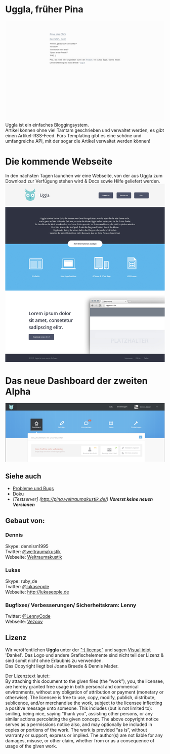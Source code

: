 # Uggla, früher Pina
![Pina in action](./assets/pinainaction.png)  
Uggla ist ein einfaches Bloggingsystem.  
Artikel können ohne viel Tamtam geschrieben und verwaltet werden, es gibt einen Artikel-RSS-Feed. Fürs Templating gibt es eine schöne und umfangreiche API, mit der sogar die Artikel verwaltet werden können!
# Die kommende Webseite
In den nächsten Tagen launchen wir eine Webseite, von der aus Uggla zum Download zur Verfügung stehen wird & Docs sowie Hilfe geliefert werden.
![Webseite in Action](./assets/Startseite_web_2a.jpg "Webseite Screendesign")

# Das neue Dashboard der zweiten Alpha
![Dashboard in Action](./assets/dashboard.png "Dashboard Screendesign")


## Siehe auch
* [Probleme und Bugs](https://github.com/Weltraumakustik/Pina/issues)
* [Doku](https://github.com/Weltraumakustik/Pina/wiki)
* *[Testserver] (http://pina.weltraumakustik.de/)* ***Vorerst keine neuen Versionen***

## Gebaut von:
### Dennis
Skype: dennism1995  
Twitter: [@weltraumakustik](http://twitter.com/weltraumakustik)   
Webseite: [Weltraumakustik](http://weltraumakustik.de)

### Lukas
Skype: ruby_de  
Twitter: [@lukasepple](https://twitter.com/lukasepple)  
Webseite: <http://lukasepple.de>

### Bugfixes/ Verbesserungen/ Sicherheitskram: Lenny
Twitter: [@LennyCode](https://twitter.com/LennyCode)  
Webseite: [Vezoov](http://www.vezoov.com/)

## Lizenz
Wir veröffentlichen **Uggla** unter der [":) license"](http://licence.visualidiot.com/) und sagen [Visual idiot](https://github.com/idiot) 'Danke!'. 
Das Logo und andere Grafischelemente sind nicht teil der Lizenz & sind somit nicht ohne Erlaubnis zu verwenden.   
Das Copyright liegt bei Joana Breede & Dennis Mader.

Der Lizenztext lautet:  
By attaching this document to the given files (the “work”), you, the licensee, are hereby granted free usage in both personal and commerical environments, without any obligation of attribution or payment (monetary or otherwise). The licensee is free to use, copy, modify, publish, distribute, sublicence, and/or merchandise the work, subject to the licensee inflecting a positive message unto someone. This includes (but is not limited to): smiling, being nice, saying “thank you”, assisting other persons, or any similar actions percolating the given concept.
The above copyright notice serves as a permissions notice also, and may optionally be included in copies or portions of the work.
The work is provided “as is”, without warranty or support, express or implied. The author(s) are not liable for any damages, misuse, or other claim, whether from or as a consequence of usage of the given work.
